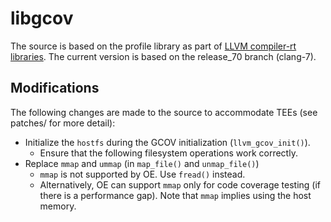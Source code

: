 # libgcov

The source is based on the profile library as part of [LLVM compiler-rt libraries](http://compiler-rt.llvm.org/).
The current version is based on the release_70 branch (clang-7).

## Modifications

The following changes are made to the source to accommodate TEEs (see patches/ for more detail):
- Initialize the `hostfs` during the GCOV initialization (`llvm_gcov_init()`).
  - Ensure that the following filesystem operations work correctly.
- Replace `mmap` and `ummap` (in `map_file()` and `unmap_file()`)
  - `mmap` is not supported by OE. Use `fread()` instead.
  - Alternatively, OE can support `mmap` only for code coverage testing (if there is a performance gap). Note that `mmap` implies using the host memory.
